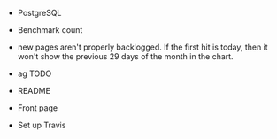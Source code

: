 - PostgreSQL
- Benchmark count

- new pages aren't properly backlogged. If the first hit is today, then it won't
  show the previous 29 days of the month in the chart.
- ag TODO
- README
- Front page
- Set up Travis
